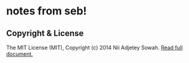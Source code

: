 notes from seb!
===============

## Copyright & License
The MIT License (MIT), Copyright (c) 2014 Nii Adjetey Sowah. [Read full document.](LICENSE)
